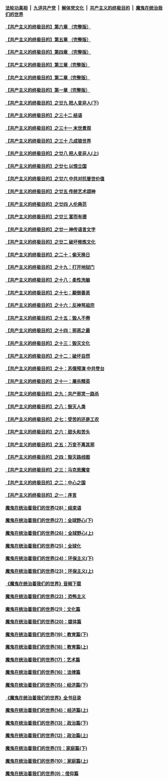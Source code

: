####  [法轮功真相](../../../../basic/blob/master/README.md?t=06050301) &nbsp;|&nbsp; [九评共产党](../../../../9ping.md/blob/master/README.md?t=06050301) &nbsp;|&nbsp; [解体党文化](../../../../jtdwh.md/blob/master/README.md?t=06050301)  &nbsp;|&nbsp; [共产主义的终极目的](../../../../gczydzjmd.md/blob/master/README.md?t=06050301) &nbsp;|&nbsp; [魔鬼在统治我们的世界](../../../../mgztzwmdsj.md/blob/master/README.md?t=06050301) 

#### [【共产主义的终极目的】第六章 （完整版）](../pages/nsc422/n11428913.md?t=06050301) 

#### [【共产主义的终极目的】第五章 （完整版）](../pages/nsc422/n11428912.md?t=06050301) 

#### [【共产主义的终极目的】第四章 （完整版）](../pages/nsc422/n11428907.md?t=06050301) 

#### [【共产主义的终极目的】第三章（完整版）](../pages/nsc422/n11428848.md?t=06050301) 

#### [【共产主义的终极目的】第二章（完整版）](../pages/nsc422/n11428831.md?t=06050301) 

#### [【共产主义的终极目的】第一章（完整版）](../pages/nsc422/n11417651.md?t=06050301) 

#### [【共产主义的终极目的】之廿九 把人变非人(下)](../pages/nsc422/n11344140.md?t=06050301) 

#### [【共产主义的终极目的】之三十二 结语](../pages/nsc422/n11360535.md?t=06050301) 

#### [【共产主义的终极目的】之三十一 末世景观](../pages/nsc422/n11351129.md?t=06050301) 

#### [【共产主义的终极目的】之三十 几成狼世界](../pages/nsc422/n11348280.md?t=06050301) 

#### [【共产主义的终极目的】之廿八 把人变非人(上)](../pages/nsc422/n11340492.md?t=06050301) 

#### [【共产主义的终极目的】之廿七 以恨立国](../pages/nsc422/n11336944.md?t=06050301) 

#### [【共产主义的终极目的】之廿六 中共对抗普世价值](../pages/nsc422/n11324785.md?t=06050301) 

#### [【共产主义的终极目的】之廿五 传统艺术颂神](../pages/nsc422/n11296396.md?t=06050301) 

#### [【共产主义的终极目的】之廿四 人伦典范](../pages/nsc422/n11296397.md?t=06050301) 

#### [【共产主义的终极目的】之廿三 富而有德](../pages/nsc422/n11283598.md?t=06050301) 

#### [【共产主义的终极目的】之廿一 神传语言文字](../pages/nsc422/n11263265.md?t=06050301) 

#### [【共产主义的终极目的】之廿二 破坏修炼文化](../pages/nsc422/n11245728.md?t=06050301) 

#### [【共产主义的终极目的】之二十：偷天换日](../pages/nsc422/n11238846.md?t=06050301) 

#### [【共产主义的终极目的】之十九：打开地狱门](../pages/nsc422/n11206376.md?t=06050301) 

#### [【共产主义的终极目的】之十八：柔性洗脑](../pages/nsc422/n11199994.md?t=06050301) 

#### [【共产主义的终极目的】之十七：颠倒善恶](../pages/nsc422/n11179782.md?t=06050301) 

#### [【共产主义的终极目的】之十六：反神骂祖宗](../pages/nsc422/n11166798.md?t=06050301) 

#### [【共产主义的终极目的】之十五：毁人不倦](../pages/nsc422/n11166792.md?t=06050301) 

#### [【共产主义的终极目的】之十四：邪恶之最](../pages/nsc422/n11150249.md?t=06050301) 

#### [【共产主义的终极目的】之十三：毁灭文化](../pages/nsc422/n11135227.md?t=06050301) 

#### [【共产主义的终极目的】之十二：破坏自然](../pages/nsc422/n11135214.md?t=06050301) 

#### [【共产主义的终极目的】之十：苏俄预演 中共登台](../pages/nsc422/n11118424.md?t=06050301) 

#### [【共产主义的终极目的】之十一：屠杀精英](../pages/nsc422/n11118442.md?t=06050301) 

#### [【共产主义的终极目的】之九：共产邪灵一路杀](../pages/nsc422/n11114139.md?t=06050301) 

#### [【共产主义的终极目的】之八：毁灭人类](../pages/nsc422/n11108503.md?t=06050301) 

#### [【共产主义的终极目的】之七：受苦的还是工农](../pages/nsc422/n11101809.md?t=06050301) 

#### [【共产主义的终极目的】之六：甜头和苦头](../pages/nsc422/n11096971.md?t=06050301) 

#### [【共产主义的终极目的】之五：万变不离其邪](../pages/nsc422/n11091285.md?t=06050301) 

#### [【共产主义的终极目的】之四：毁灭路线图](../pages/nsc422/n11086284.md?t=06050301) 

#### [【共产主义的终极目的】之三：马克思魔变](../pages/nsc422/n11061941.md?t=06050301) 

#### [【共产主义的终极目的】之二：中心之国](../pages/nsc422/n11047728.md?t=06050301) 

#### [【共产主义的终极目的】之一：序言](../pages/nsc422/n11086077.md?t=06050301) 

#### [魔鬼在统治着我们的世界(28)：结束语](../pages/nsc422/n10936246.md?t=06050301) 

#### [魔鬼在统治着我们的世界(27)：全球野心(下)](../pages/nsc422/n10928319.md?t=06050301) 

#### [魔鬼在统治着我们的世界(26)：全球野心(上)](../pages/nsc422/n10900318.md?t=06050301) 

#### [魔鬼在统治着我们的世界(25)：全球化](../pages/nsc422/n10788205.md?t=06050301) 

#### [魔鬼在统治着我们的世界(24)：环保主义(下)](../pages/nsc422/n10695307.md?t=06050301) 

#### [魔鬼在统治着我们的世界(23)：环保主义(上)](../pages/nsc422/n10688613.md?t=06050301) 

#### [《魔鬼在统治着我们的世界》音频下载](../pages/nsc422/n10635553.md?t=06050301) 

#### [魔鬼在统治着我们的世界(22)：恐怖主义](../pages/nsc422/n10614727.md?t=06050301) 

#### [魔鬼在统治着我们的世界(21)：文化篇](../pages/nsc422/n10597706.md?t=06050301) 

#### [魔鬼在统治着我们的世界(20)：媒体篇](../pages/nsc422/n10586579.md?t=06050301) 

#### [魔鬼在统治着我们的世界(19)：教育篇(下)](../pages/nsc422/n10564808.md?t=06050301) 

#### [魔鬼在统治着我们的世界(18)：教育篇(上)](../pages/nsc422/n10526970.md?t=06050301) 

#### [魔鬼在统治着我们的世界(17)：艺术篇](../pages/nsc422/n10499093.md?t=06050301) 

#### [魔鬼在统治着我们的世界(16)：法律篇](../pages/nsc422/n10485969.md?t=06050301) 

#### [魔鬼在统治着我们的世界(15)：经济篇(下)](../pages/nsc422/n10469975.md?t=06050301) 

#### [《魔鬼在统治着我们的世界》全书目录](../pages/nsc422/n10464261.md?t=06050301) 

#### [魔鬼在统治着我们的世界(14)：经济篇(上)](../pages/nsc422/n10457370.md?t=06050301) 

#### [魔鬼在统治着我们的世界(13)：政治篇(下)](../pages/nsc422/n10448270.md?t=06050301) 

#### [魔鬼在统治着我们的世界(12)：政治篇(上)](../pages/nsc422/n10444576.md?t=06050301) 

#### [魔鬼在统治着我们的世界(11)：家庭篇(下)](../pages/nsc422/n10440961.md?t=06050301) 

#### [魔鬼在统治着我们的世界(10)：家庭篇(上)](../pages/nsc422/n10435448.md?t=06050301) 

#### [魔鬼在统治着我们的世界(9)：信仰篇](../pages/nsc422/n10432159.md?t=06050301) 

